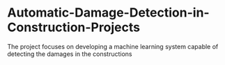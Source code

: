 # Automatic-Damage-Detection-in-Construction-Projects
The project focuses on developing a machine learning system capable of detecting the damages in the constructions
